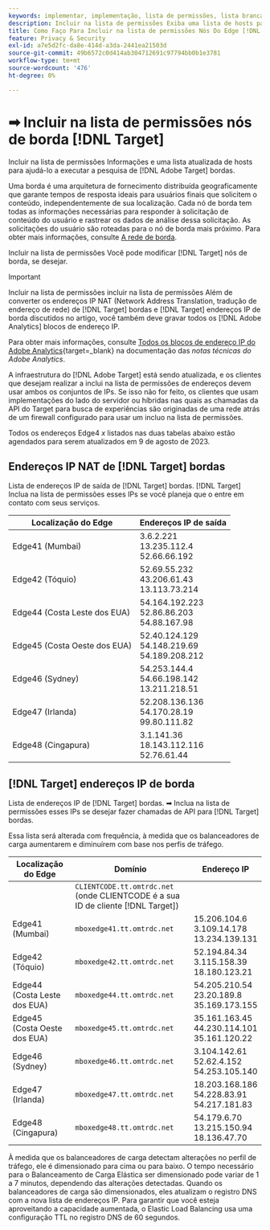 ```yaml
---
keywords: implementar, implementação, lista de permissões, lista branca, lista de permissões, lista de permissões, borda, bordas, $9
description: Incluir na lista de permissões Exiba uma lista de hosts para ajudá-lo a modificar [!DNL Adobe Target] bordas (distribuídas geograficamente para atender aos nós que garantem tempos de resposta ideais para os usuários finais).
title: Como Faço Para Incluir na lista de permissões Nós Do Edge [!DNL Target] ?
feature: Privacy & Security
exl-id: a7e5d2fc-da8e-414d-a3da-2441ea21503d
source-git-commit: 49b6572c0d414ab304712691c97794bb0b1e3781
workflow-type: tm+mt
source-wordcount: '476'
ht-degree: 0%

---
```


# ➡ Incluir na lista de permissões nós de borda [!DNL Target]

Incluir na lista de permissões Informações e uma lista atualizada de hosts para ajudá-lo a executar a pesquisa de [!DNL Adobe Target] bordas.

Uma borda é uma arquitetura de fornecimento distribuída geograficamente que garante tempos de resposta ideais para usuários finais que solicitem o conteúdo, independentemente de sua localização. Cada nó de borda tem todas as informações necessárias para responder à solicitação de conteúdo do usuário e rastrear os dados de análise dessa solicitação. As solicitações do usuário são roteadas para o nó de borda mais próximo. Para obter mais informações, consulte [A rede de borda](https://experienceleague.adobe.com/docs/target/using/introduction/how-target-works.html#concept_0AE2ED8E9DE64288A8B30FCBF1040934).

Incluir na lista de permissões Você pode modificar [!DNL Target] nós de borda, se desejar.

>[!IMPORTANT]
>
>Incluir na lista de permissões incluir na lista de permissões Além de converter os endereços IP NAT (Network Address Translation, tradução de endereço de rede) de [!DNL Target] bordas e [!DNL Target] endereços IP de borda discutidos no artigo, você também deve gravar todos os [!DNL Adobe Analytics] blocos de endereço IP.
>
>Para obter mais informações, consulte [Todos os blocos de endereço IP do Adobe Analytics](https://experienceleague.adobe.com/docs/analytics/technotes/ip-addresses.html?lang=en#all-adobe-analytics-ip-address-blocks){target=_blank} na documentação das *notas técnicas do Adobe Analytics*.
>
>A infraestrutura do [!DNL Adobe Target] está sendo atualizada, e os clientes que desejam realizar a inclui na lista de permissões de endereços devem usar ambos os conjuntos de IPs. Se isso não for feito, os clientes que usam implementações do lado do servidor ou híbridas nas quais as chamadas da API do Target para busca de experiências são originadas de uma rede atrás de um firewall configurado para usar um incluo na lista de permissões.
>
>Todos os endereços Edge4 *x* listados nas duas tabelas abaixo estão agendados para serem atualizados em 9 de agosto de 2023.

## Endereços IP NAT de [!DNL Target] bordas

Lista de endereços IP de saída de [!DNL Target] bordas. [!DNL Target] Inclua na lista de permissões esses IPs se você planeja que o  entre em contato com seus serviços.

| Localização do Edge | Endereços IP de saída |
| --- | --- |
| Edge41 (Mumbai) | 3.6.2.221<br />13.235.112.4 <br />52.66.66.192 |
| Edge42 (Tóquio) | 52.69.55.232<br />43.206.61.43 <br />13.113.73.214 |
| Edge44 (Costa Leste dos EUA) | 54.164.192.223<br />52.86.86.203 <br />54.88.167.98 |
| Edge45 (Costa Oeste dos EUA) | 52.40.124.129<br />54.148.219.69 <br />54.189.208.212 |
| Edge46 (Sydney) | 54.253.144.4<br />54.66.198.142 <br />13.211.218.51 |
| Edge47 (Irlanda) | 52.208.136.136<br />54.170.28.19 <br />99.80.111.82 |
| Edge48 (Cingapura) | 3.1.141.36<br />18.143.112.116 <br />52.76.61.44 |

## [!DNL Target] endereços IP de borda

Lista de endereços IP de [!DNL Target] bordas. ➡ Inclua na lista de permissões esses IPs se desejar fazer chamadas de API para [!DNL Target] bordas.

Essa lista será alterada com frequência, à medida que os balanceadores de carga aumentarem e diminuírem com base nos perfis de tráfego.

| Localização do Edge | Domínio | Endereço IP |
| --- | --- | --- |
|  | `CLIENTCODE.tt.omtrdc.net`<br />(onde CLIENTCODE é a sua ID de cliente [!DNL Target]) |  |
| Edge41 (Mumbai) | `mboxedge41.tt.omtrdc.net` | 15.206.104.6<br />3.109.14.178 <br />13.234.139.131 |
| Edge42 (Tóquio) | `mboxedge42.tt.omtrdc.net` | 52.194.84.34<br />3.115.158.39 <br />18.180.123.21 |
| Edge44 (Costa Leste dos EUA) | `mboxedge44.tt.omtrdc.net` | 54.205.210.54<br />23.20.189.8 <br />35.169.173.155 |
| Edge45 (Costa Oeste dos EUA) | `mboxedge45.tt.omtrdc.net` | 35.161.163.45<br />44.230.114.101 <br />35.161.120.22 |
| Edge46 (Sydney) | `mboxedge46.tt.omtrdc.net` | 3.104.142.61<br />52.62.4.152 <br />54.253.105.140 |
| Edge47 (Irlanda) | `mboxedge47.tt.omtrdc.net` | 18.203.168.186<br />54.228.83.91 <br />54.217.181.83 |
| Edge48 (Cingapura) | `mboxedge48.tt.omtrdc.net` | 54.179.6.70<br />13.215.150.94 <br />18.136.47.70 |

À medida que os balanceadores de carga detectam alterações no perfil de tráfego, ele é dimensionado para cima ou para baixo. O tempo necessário para o Balanceamento de Carga Elástica ser dimensionado pode variar de 1 a 7 minutos, dependendo das alterações detectadas. Quando os balanceadores de carga são dimensionados, eles atualizam o registro DNS com a nova lista de endereços IP. Para garantir que você esteja aproveitando a capacidade aumentada, o Elastic Load Balancing usa uma configuração TTL no registro DNS de 60 segundos.
